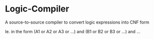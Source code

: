 # Logic-Compiler

A source-to-source compiler to convert logic expressions into CNF form

Ie. in the form (A1 or A2 or A3 or ...) and (B1 or B2 or B3 or ...) and ...
